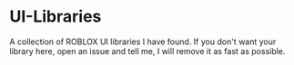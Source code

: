 # UI-Libraries
A collection of ROBLOX UI libraries I have found. If you don't want your library here, open an issue and tell me, I will remove it as fast as possible.
